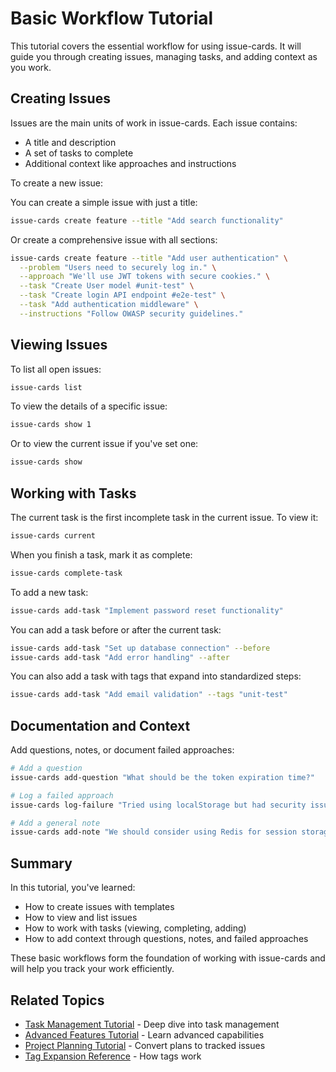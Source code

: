 # Basic Workflow Tutorial

This tutorial covers the essential workflow for using issue-cards. It will guide you through creating issues, managing tasks, and adding context as you work.

## Creating Issues

Issues are the main units of work in issue-cards. Each issue contains:
- A title and description
- A set of tasks to complete
- Additional context like approaches and instructions

To create a new issue:

You can create a simple issue with just a title:

```bash
issue-cards create feature --title "Add search functionality"
```

Or create a comprehensive issue with all sections:

```bash
issue-cards create feature --title "Add user authentication" \
  --problem "Users need to securely log in." \
  --approach "We'll use JWT tokens with secure cookies." \
  --task "Create User model #unit-test" \
  --task "Create login API endpoint #e2e-test" \
  --task "Add authentication middleware" \
  --instructions "Follow OWASP security guidelines."
```

## Viewing Issues

To list all open issues:

```bash
issue-cards list
```

To view the details of a specific issue:

```bash
issue-cards show 1
```

Or to view the current issue if you've set one:

```bash
issue-cards show
```

## Working with Tasks

The current task is the first incomplete task in the current issue. To view it:

```bash
issue-cards current
```

When you finish a task, mark it as complete:

```bash
issue-cards complete-task
```

To add a new task:

```bash
issue-cards add-task "Implement password reset functionality"
```

You can add a task before or after the current task:

```bash
issue-cards add-task "Set up database connection" --before
issue-cards add-task "Add error handling" --after
```

You can also add a task with tags that expand into standardized steps:

```bash
issue-cards add-task "Add email validation" --tags "unit-test"
```

## Documentation and Context

Add questions, notes, or document failed approaches:

```bash
# Add a question
issue-cards add-question "What should be the token expiration time?"

# Log a failed approach
issue-cards log-failure "Tried using localStorage but had security issues"

# Add a general note
issue-cards add-note "We should consider using Redis for session storage"
```

## Summary

In this tutorial, you've learned:

- How to create issues with templates
- How to view and list issues
- How to work with tasks (viewing, completing, adding)
- How to add context through questions, notes, and failed approaches

These basic workflows form the foundation of working with issue-cards and will help you track your work efficiently.

## Related Topics

- [Task Management Tutorial](task-management.md) - Deep dive into task management
- [Advanced Features Tutorial](advanced-features.md) - Learn advanced capabilities
- [Project Planning Tutorial](project-planning.md) - Convert plans to tracked issues
- [Tag Expansion Reference](../reference/tag-expansion.md) - How tags work